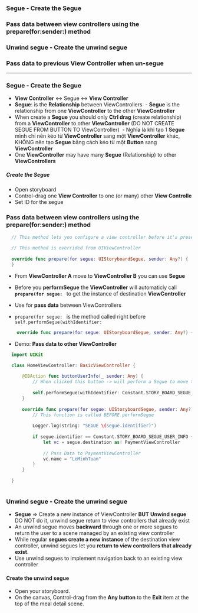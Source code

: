 ### Segue - Create the Segue
### Pass data between view controllers using the prepare(for:sender:) method
### Unwind segue - Create the unwind segue
### Pass data to previous View Controller when un-segue

-------------------------------------

### Segue - Create the Segue
  - **View Controller** <-> Segue <-> **View Controller**
  - **Segue**: is the **Relationship** between ViewControllers
  - **Segue** is the relationship from one **ViewController** to the other **ViewController**
  - When create a **Segue** you should only **Ctrl drag** (create relationship) from a **ViewController** to other **ViewController** (DO NOT CREATE SEGUE FROM BUTTON TO ViewController)
  - Nghĩa là khi tạo 1 **Segue** mình chỉ nên kéo từ **ViewController** sang một **ViewController** khác, KHÔNG nên tạo **Segue** bằng cách kéo từ một **Button** sang **ViewController**
  - One **ViewController** may have many **Segue** (Relationship) to other **ViewControllers**
  
##### Create the Segue
  - Open storyboard
  - Control-drag one **View Controller** to one (or many) other **View Controlle**
  - Set ID for the segue

### Pass data between view controllers using the prepare(for:sender:) method

```swift
  // This method lets you configure a view controller before it's presented.
  
  // This method is overrided from UIViewController
  
  override func prepare(for segue: UIStoryboardSegue, sender: Any?) {
  }
```

  - From **ViewController A** move to **ViewController B** you can use **Segue**
  - Before you **performSegue** the **ViewController** will automaticly call **`prepare(for segue: `** to get the instance of destination **ViewController**
  - Use for **pass data** between ViewControllers
  
  - `prepare(for segue: ` is the method called right before `self.performSegue(withIdentifier:`
  
  ```swift
      override func prepare(for segue: UIStoryboardSegue, sender: Any?) { }
  ```
  
  - Demo: **Pass data to other ViewController**
  
  ```swift
    import UIKit

    class HomeViewController: BasicViewController {
      
        @IBAction func buttonUserInfo(_ sender: Any) {
            // When clicked this button -> will perform a Segue to move to other ViewController
            
            self.performSegue(withIdentifier: Constant.STORY_BOARD_SEGUE_USER_INFO, sender: self)
        }
        
        override func prepare(for segue: UIStoryboardSegue, sender: Any?) {
            // This function is called BEFORE performSegue
            
            Logger.log(string: "SEGUE \(segue.identifier)")
            
            if segue.identifier == Constant.STORY_BOARD_SEGUE_USER_INFO {
                let vc = segue.destination as! PaymentViewController
                
                // Pass Data to PaymentViewController
                vc.name = "LeMinhTuan"
            }
        }
    
    }
    
  ```

### Unwind segue - Create the unwind segue
  - **Segue** => Create a new instance of ViewController **BUT** **Unwind segue** DO NOT do it, unwind segue return to view controllers that already exist
  - An unwind segue moves **backward** through one or more segues to return the user to a scene managed by an existing view controller
  -  While regular **segues create a new instance** of the destination view controller, unwind segues let you **return to view controllers that already exist**.
  - Use unwind segues to implement navigation back to an existing view controller
  
#### Create the unwind segue

- Open your storyboard.
- On the canvas, Control-drag from the **Any button** to the **Exit** item at the top of the meal detail scene.
















